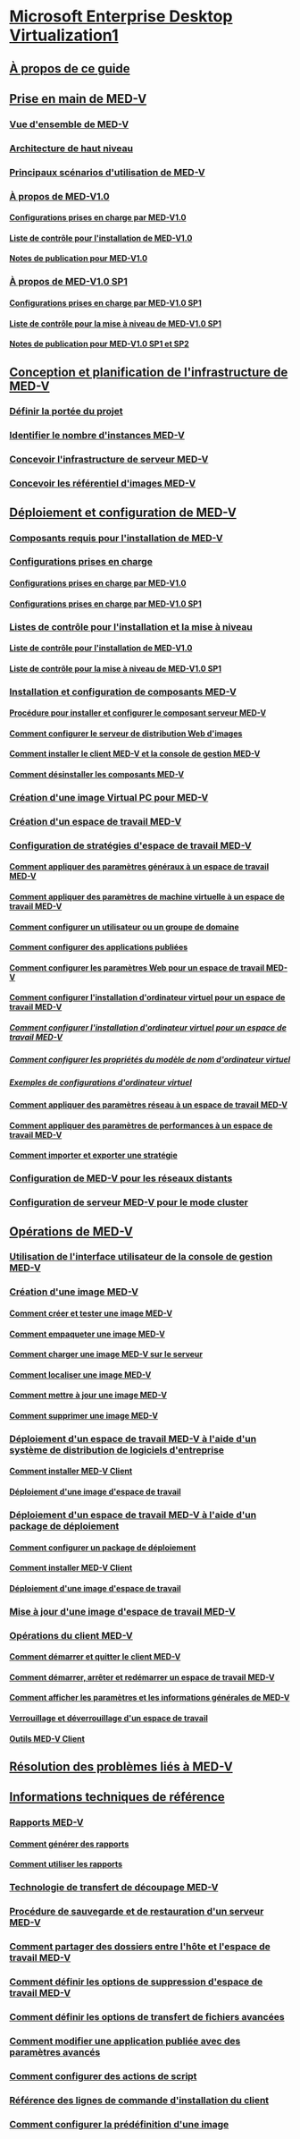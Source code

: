 # [Microsoft Enterprise Desktop Virtualization1](index.md)
## [À propos de ce guide](about-this-guidemedv.md)
## [Prise en main de MED-V](getting-started-with-med-v.md)
### [Vue d'ensemble de MED-V](overview-of-med-v.md)
### [Architecture de haut niveau](high-level-architecturemedv.md)
### [Principaux scénarios d'utilisation de MED-V](key-scenarios-for-using-med-v.md)
### [À propos de MED-V1.0](about-med-v-10.md)
#### [Configurations prises en charge par MED-V1.0](med-v-10-supported-configurationsmedv-10.md)
#### [Liste de contrôle pour l'installation de MED-V1.0](med-v-10-installation-checklist.md)
#### [Notes de publication pour MED-V1.0](med-v-10-release-notesmedv-10.md)
### [À propos de MED-V1.0 SP1](about-med-v-10-sp1.md)
#### [Configurations prises en charge par MED-V1.0 SP1](med-v-10-sp1-supported-configurationsmedv-10-sp1.md)
#### [Liste de contrôle pour la mise à niveau de MED-V1.0 SP1](med-v-10-sp1-upgrade-checklistmedv-10-sp1.md)
#### [Notes de publication pour MED-V1.0 SP1 et SP2](med-v-10-sp1-and-sp2-release-notesmedv-10-sp1.md)
## [Conception et planification de l'infrastructure de MED-V](med-v-infrastructure-planning-and-design.md)
### [Définir la portée du projet](define-the-project-scope.md)
### [Identifier le nombre d'instances MED-V](identify-the-number-of-med-v-instances.md)
### [Concevoir l'infrastructure de serveur MED-V](design-the-med-v-server-infrastructure.md)
### [Concevoir les référentiel d'images MED-V](design-the-med-v-image-repositories.md)
## [Déploiement et configuration de MED-V](med-v-deployment-and-configuration.md)
### [Composants requis pour l'installation de MED-V](med-v-installation-prerequisites.md)
### [Configurations prises en charge](supported-configurationsmedv-orientation.md)
#### [Configurations prises en charge par MED-V1.0](med-v-10-supported-configurationsmedv-10.md)
#### [Configurations prises en charge par MED-V1.0 SP1](med-v-10-sp1-supported-configurationsmedv-10-sp1.md)
### [Listes de contrôle pour l'installation et la mise à niveau](installation-and-upgrade-checklists.md)
#### [Liste de contrôle pour l'installation de MED-V1.0](med-v-10-installation-checklist.md)
#### [Liste de contrôle pour la mise à niveau de MED-V1.0 SP1](med-v-10-sp1-upgrade-checklistmedv-10-sp1.md)
### [Installation et configuration de composants MED-V](installing-and-configuring-med-v-components.md)
#### [Procédure pour installer et configurer le composant serveur MED-V](how-to-install-and-configure-the-med-v-server-component.md)
#### [Comment configurer le serveur de distribution Web d'images](how-to-configure-the-image-web-distribution-server.md)
#### [Comment installer le client MED-V et la console de gestion MED-V](how-to-install-med-v-client-and-med-v-management-console.md)
#### [Comment désinstaller les composants MED-V](how-to-uninstall-med-v-componentsmedvv2.md)
### [Création d'une image Virtual PC pour MED-V](creating-a-virtual-pc-image-for-med-v.md)
### [Création d'un espace de travail MED-V](creating-a-med-v-workspacemedv-10-sp1.md)
### [Configuration de stratégies d'espace de travail MED-V](configuring-med-v-workspace-policies.md)
#### [Comment appliquer des paramètres généraux à un espace de travail MED-V](how-to-apply-general-settings-to-a-med-v-workspace.md)
#### [Comment appliquer des paramètres de machine virtuelle à un espace de travail MED-V](how-to-apply-virtual-machine-settings-to-a-med-v-workspace.md)
#### [Comment configurer un utilisateur ou un groupe de domaine](how-to-configure-a-domain-user-or-groupmedvv2.md)
#### [Comment configurer des applications publiées](how-to-configure-published-applicationsmedvv2.md)
#### [Comment configurer les paramètres Web pour un espace de travail MED-V](how-to-configure-web-settings-for-a-med-v-workspace.md)
#### [Comment configurer l'installation d'ordinateur virtuel pour un espace de travail MED-V](how-to-configure-the-virtual-machine-setup-for-a-med-v-workspace.md)
##### [Comment configurer l'installation d'ordinateur virtuel pour un espace de travail MED-V](how-to-configure-the-virtual-machine-setup-for-a-med-v-workspacemedvv2.md)
##### [Comment configurer les propriétés du modèle de nom d'ordinateur virtuel](how-to-configure-vm-computer-name-pattern-propertiesmedvv2.md)
##### [Exemples de configurations d'ordinateur virtuel](examples-of-virtual-machine-configurationsv2.md)
#### [Comment appliquer des paramètres réseau à un espace de travail MED-V](how-to-apply-network-settings-to-a-med-v-workspace.md)
#### [Comment appliquer des paramètres de performances à un espace de travail MED-V](how-to-apply-performance-settings-to-a-med-v-workspace.md)
#### [Comment importer et exporter une stratégie](how-to-import-and-export-a-policy.md)
### [Configuration de MED-V pour les réseaux distants](configuring-med-v-for-remote-networks.md)
### [Configuration de serveur MED-V pour le mode cluster](configuring-med-v-server-for-cluster-mode.md)
## [Opérations de MED-V](med-v-operations.md)
### [Utilisation de l'interface utilisateur de la console de gestion MED-V](using-the-med-v-management-console-user-interface.md)
### [Création d'une image MED-V](creating-a-med-v-image.md)
#### [Comment créer et tester une image MED-V](how-to-create-and-test-a-med-v-image.md)
#### [Comment empaqueter une image MED-V](how-to-pack-a-med-v-image.md)
#### [Comment charger une image MED-V sur le serveur](how-to-upload-a-med-v-image-to-the-server.md)
#### [Comment localiser une image MED-V](how-to-localize-a-med-v-image.md)
#### [Comment mettre à jour une image MED-V](how-to-update-a-med-v-image.md)
#### [Comment supprimer une image MED-V](how-to-delete-a-med-v-image.md)
### [Déploiement d'un espace de travail MED-V à l'aide d'un système de distribution de logiciels d'entreprise](deploying-a-med-v-workspace-using-an-enterprise-software-distribution-system.md)
#### [Comment installer MED-V Client](how-to-install-med-v-clientesds.md)
#### [Déploiement d'une image d'espace de travail](how-to-deploy-a-workspace-imageesds.md)
### [Déploiement d'un espace de travail MED-V à l'aide d'un package de déploiement](deploying-a-med-v-workspace-using-a-deployment-package.md)
#### [Comment configurer un package de déploiement](how-to-configure-a-deployment-package.md)
#### [Comment installer MED-V Client](how-to-install-med-v-clientdeployment-package.md)
#### [Déploiement d'une image d'espace de travail](how-to-deploy-a-workspace-imagedeployment-package.md)
### [Mise à jour d'une image d'espace de travail MED-V](updating-a-med-v-workspace-image.md)
### [Opérations du client MED-V](med-v-client-operations.md)
#### [Comment démarrer et quitter le client MED-V](how-to-start-and-exit-the-med-v-client.md)
#### [Comment démarrer, arrêter et redémarrer un espace de travail MED-V](how-to-start-stop-and-restart-a-med-v-workspace.md)
#### [Comment afficher les paramètres et les informations générales de MED-V](how-to-view-med-v-settings-and-general-information.md)
#### [Verrouillage et déverrouillage d'un espace de travail](how-to-lock-and-unlock-a-workspace.md)
#### [Outils MED-V Client](med-v-client-toolsv2.md)
## [Résolution des problèmes liés à MED-V](troubleshooting-med-v.md)
## [Informations techniques de référence](technical-referencemedv-10-sp1.md)
### [Rapports MED-V](med-v-reporting.md)
#### [Comment générer des rapports](how-to-generate-reports-medvv2.md)
#### [Comment utiliser les rapports](how-to-work-with-reports.md)
### [Technologie de transfert de découpage MED-V](med-v-trim-transfer-technology-medvv2.md)
### [Procédure de sauvegarde et de restauration d'un serveur MED-V](how-to-back-up-and-restore-a-med-v-server.md)
### [Comment partager des dossiers entre l'hôte et l'espace de travail MED-V](how-to-share-folders-between-the-host-and-the-med-v-workspace.md)
### [Comment définir les options de suppression d'espace de travail MED-V](how-to-set-med-v-workspace-deletion-options.md)
### [Comment définir les options de transfert de fichiers avancées](how-to-set-advanced-file-transfer-options.md)
### [Comment modifier une application publiée avec des paramètres avancés](how-to-edit-a-published-application-with-advanced-settings.md)
### [Comment configurer des actions de script](how-to-set-up-script-actions.md)
### [Référence des lignes de commande d'installation du client](client-installation-command-line-reference.md)
### [Comment configurer la prédéfinition d'une image](how-to-configure-image-pre-staging.md)

